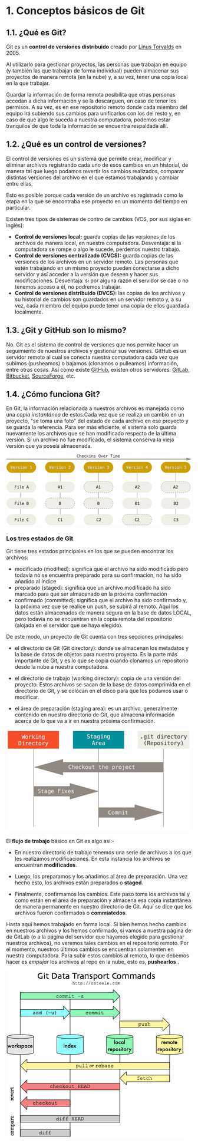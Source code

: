 # 1. Conceptos básicos de Git

## 1.1. ¿Qué es Git?

Git es un **control de versiones distribuido** creado por [Linus Torvalds](https://www.cs.helsinki.fi/u/torvalds/) en 2005. 

Al utilizarlo para gestionar proyectos, las personas que trabajan en equipo (y también las que trabajan de forma individual) pueden almacenar sus proyectos de manera remota (en la nube) y, a su vez, tener una copia local en la que trabajar.

Guardar la información de forma remota posibilita que otras personas accedan a dicha información y se la descarguen, en caso de tener los permisos. A su vez, es en ese repositorio remoto donde cada miembro del equipo irá subiendo sus cambios para unificarlos con los del resto y, en caso de que algo le suceda a nuestra computadora, podemos estar tranquilos de que toda la información se encuentra respaldada allí.

## 1.2. ¿Qué es un control de versiones?

El control de versiones es un sistema que permite crear, modificar y eliminar archivos registrando cada uno de esos cambios en un historial, de manera tal que luego podamos revertir los cambios realizados, comparar distintas versiones del archivo en el que estamos trabajando  y cambiar entre ellas. 

Esto es posible porque cada versión de un archivo es registrada como la etapa en la que se encontraba ese proyecto en un momento del tiempo en particular.

Existen tres tipos de sistemas de contro de cambios (VCS, por sus siglas en inglés):

- **Control de versiones local:** guarda copias de las versiones de los archivos de manera local, en nuestra computadora. Desventaja: si la computadora se rompe o algo le sucede, perdemos nuestro trabajo.
- **Control de versiones centralizado (CVCS):** guarda copias de las versiones de los archivos en un servidor remoto. Las personas que estén trabajando en un mismo proyecto pueden conectarse a dicho servidor y así acceder a la versión que deseen y hacer sus modificaciones. Desventaja: si por alguna razón el servidor se cae o no tenemos acceso a él, no podremos trabajar.
- **Control de versiones distribuido (DVCS):** las copias de los archivos y su historial de cambios son guardados en un servidor remoto y, a su vez, cada miembro del equipo puede tener una copia de ellos guardada localmente.

## 1.3. ¿Git y GitHub son lo mismo?

No. Git es el sistema de control de versiones que nos permite hacer un seguimiento de nuestros archivos y gestionar sus versiones. GitHub es un servidor remoto al cual se conecta nuestra computadora cada vez que subimos (pusheamos) o bajamos (clonamos o pulleamos) información, entre otras cosas. Así como existe [GitHub](https://github.com/), existen otros servidores: [GitLab](https://about.gitlab.com/), [Bitbucket](https://bitbucket.org/product/), [SourceForge](https://sourceforge.net/), etc.

## 1.4. ¿Cómo funciona Git?

En Git, la información relacionada a nuestros archivos es manejada como una _copia instantánea_ de estos.Cada vez que se realiza un cambio en un proyecto, "se toma una foto" del estado de cada archivo en ese proyecto y se guarda la referencia. Para ser más eficiente, el sistema solo guarda nuevamente los archivos que se han modificado respecto de la última versión. Si un archivo no fue modificado, el sistema conserva la vieja versión que ya poseía almacenada.

![alt text](./pictures/instantaneas.png)

### Los tres estados de Git

Git tiene tres estados principales en los que se pueden encontrar los archivos: 

- modificado (modified): significa que el archivo ha sido modificado pero todavía no se encuentra preparado para su confirmacion, no ha sido añadido al índice
- preparado (staged): significa que un archivo modificado ha sido marcado para que ser almacenado en la próxima confirmación
- confirmado (committed): significa que el archivo ha sido confirmado y, la próxima vez que se realice un push, se subirá al remoto. Aquí los datos están almacenados de manera segura en la base de datos LOCAL, pero todavía no se encuentran en la copia remota del repositorio (alojada en el servidor que se haya elegido).

De este modo, un proyecto de Git cuenta con tres secciones principales: 

- el directorio de Git (Git directory): donde se almacenan los metadatos y la base de datos de objetos para nuestro proyecto. Es la parte más importante de Git, y es lo que se copia cuando clonamos un repositorio desde la nube a nuestra computadora.

- el directorio de trabajo (working directory): copia de una versión del proyecto. Estos archivos se sacan de la base de datos comprimida en el directorio de Git, y se colocan en el disco para que los podamos usar o modificar.

- el área de preparación (staging area): es un archivo, generalmente contenido en nuestro directorio de Git, que almacena información acerca de lo que va a ir en nuestra próxima confirmación.

![alt text](./pictures/gitworkflow.png)

El **flujo de trabajo** básico en Git es algo así:-

- En nuestro directorio de trabajo tenemos una serie de archivos a los que les realizamos modificaciones. En esta instancia los archivos se encuentran **modificados**.

- Luego, los preparamos y los añadimos al área de preparación. Una vez hecho esto, los archivos están preparados o **staged**.

- Finalmente, confirmamos los cambios. Este paso toma los archivos tal y como están en el área de preparación y almacena esa copia instantánea de manera permanente en nuestro directorio de Git. Aquí se dice que los archivos fueron confirmados o **commiatedos**.

Hasta aquí hemos trabajado en forma local. Si bien hemos hecho cambios en nuestros archivos y los hemos confirmado, si vamos a nuestra página de de GitLab (o a la página del servidor que hayamos elegido para gestionar nuestros archivos), no veremos tales cambios en el repositorio remoto. Por el momento, nuestros últimos cambios se encuentran solamenten en nuestra computadora. Para subir estos cambios al remoto, lo que debemos hacer es _empujar_ los archivos al repo en la nube, esto es, **pushearlos** <a id=push></a>.

![alt text](./pictures/workflow.png)